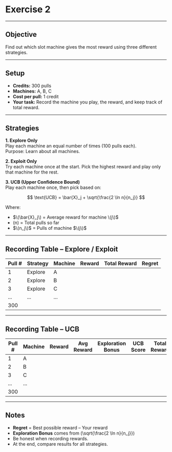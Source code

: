 # Exercise 2

---

## Objective
Find out which slot machine gives the most reward using three different strategies.

---

## Setup
- **Credits:** 300 pulls  
- **Machines:** A, B, C  
- **Cost per pull:** 1 credit  
- **Your task:** Record the machine you play, the reward, and keep track of total reward.

---

## Strategies

**1. Explore Only**  
Play each machine an equal number of times (100 pulls each).  
Purpose: Learn about all machines.

**2. Exploit Only**  
Try each machine once at the start. Pick the highest reward and play only that machine for the rest.

**3. UCB (Upper Confidence Bound)**  
Play each machine once, then pick based on:

$$
\text{UCB} = \bar{X}_j + \sqrt{\frac{2 \ln n}{n_j}}
$$

Where:  
- $\(\bar{X}_j\) = Average reward for machine \(j\)$  
- \(n\) = Total pulls so far  
- $\(n_j\)$ = Pulls of machine $\(j\)$  

---

## Recording Table – Explore / Exploit

| Pull # | Strategy     | Machine | Reward | Total Reward | Regret |
|--------|--------------|---------|--------|--------------|--------|
| 1      | Explore      | A       |        |              |        |
| 2      | Explore      | B       |        |              |        |
| 3      | Explore      | C       |        |              |        |
| ...    | ...          | ...     |        |              |        |
| 300    |              |         |        |              |        |

---

## Recording Table – UCB

| Pull # | Machine | Reward | Avg Reward | Exploration Bonus | UCB Score | Total Reward | Regret |
|--------|---------|--------|------------|-------------------|-----------|--------------|--------|
| 1      | A       |        |            |                   |           |              |        |
| 2      | B       |        |            |                   |           |              |        |
| 3      | C       |        |            |                   |           |              |        |
| ...    | ...     |        |            |                   |           |              |        |
| 300    |         |        |            |                   |           |              |        |

---

## Notes
- **Regret** = Best possible reward – Your reward
- **Exploration Bonus** comes from \(\sqrt{\frac{2 \ln n}{n_j}}\)  
- Be honest when recording rewards.
- At the end, compare results for all strategies.
